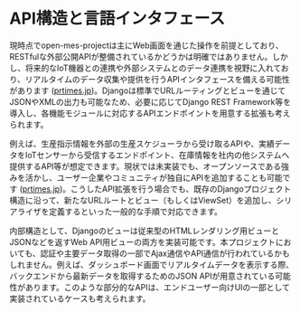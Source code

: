 # API構造と言語インタフェース

現時点でopen-mes-projectは主にWeb画面を通じた操作を前提としており、RESTfulな外部公開APIが整備されているかどうかは明確ではありません。しかし、将来的なIoT機器との連携や外部システムとのデータ連携を視野に入れており、リアルタイムのデータ収集や提供を行うAPIインタフェースを備える可能性があります
([prtimes.jp](https://prtimes.jp/main/html/rd/p/000000002.000134589.html))。Djangoは標準でURLルーティングとビューを通じてJSONやXMLの出力も可能なため、必要に応じてDjango REST Framework等を導入し、各機能モジュールに対応するAPIエンドポイントを用意する拡張も考えられます。

例えば、生産指示情報を外部の生産スケジューラから受け取るAPIや、実績データをIoTセンサーから受信するエンドポイント、在庫情報を社内の他システムへ提供するAPI等が想定できます。現状では未実装でも、オープンソースである強みを活かし、ユーザー企業やコミュニティが独自にAPIを追加することも可能です
([prtimes.jp](https://prtimes.jp/main/html/rd/p/000000001.000134589.html))。こうしたAPI拡張を行う場合でも、既存のDjangoプロジェクト構造に沿って、新たなURLルートとビュー（もしくはViewSet）を追加し、シリアライザを定義するといった一般的な手順で対応できます。

内部構造として、Djangoのビューは従来型のHTMLレンダリング用ビューとJSONなどを返すWeb API用ビューの両方を実装可能です。本プロジェクトにおいても、認証や主要データ取得の一部でAjax通信やAPI通信が行われているかもしれません。例えば、ダッシュボード画面でリアルタイムデータを表示する際、バックエンドから最新データを取得するためのJSON APIが用意されている可能性があります。このような部分的なAPIは、エンドユーザー向けUIの一部として実装されているケースも考えられます。